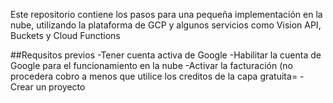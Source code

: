 Este repositorio contiene los pasos para una pequeña implementación en la nube, utilizando la plataforma de GCP y algunos servicios como Vision API, Buckets y Cloud Functions

##Requsitos previos
-Tener cuenta activa de Google
-Habilitar la cuenta de Google para el funcionamiento en la nube
-Activar la facturación (no procedera cobro a menos que utilice los creditos de la capa gratuita=
-Crear un proyecto
